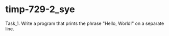 # timp-729-2_sye
Task_1. Write a program that prints the phrase "Hello, World!" on a separate line.
